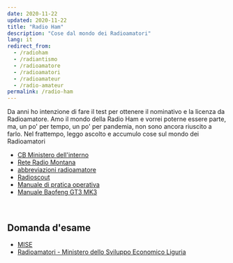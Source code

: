 ```yaml
---
date: 2020-11-22
updated: 2020-11-22
title: "Radio Ham"
description: "Cose dal mondo dei Radioamatori"
lang: it
redirect_from:
  - /radioham
  - /radiantismo
  - /radioamatore
  - /radioamatori
  - /radioamateur
  - /radio-amateur
permalink: /radio-ham
---
```

Da anni ho intenzione di fare il test per ottenere il nominativo e la licenza da Radioamatore. Amo il mondo della Radio Ham e vorrei poterne essere parte, ma, un po' per tempo, un po' per pandemia, non sono ancora riuscito a farlo. Nel frattempo, leggo ascolto e accumulo cose sul mondo dei Radioamatori

- [CB Ministero dell'interno](https://www.mise.gov.it/index.php/it/comunicazioni/radio/autorizzazioni-e-licenze/cb-banda-cittadina)
- [Rete Radio Montana](https://www.reteradiomontana.it/)
- [abbreviazioni radioamatore](https://www.radioamatore.info/codice-q-cw-etc.html)
- [Radioscout](https://radioscout.it/)
- [Manuale di pratica operativa](https://assets.tommi.space/assets/manuale-pratica-operativa-radioamatori.pdf)
- [Manuale Baofeng GT3 MK3](https://assets.tommi.space/assets/Manuale-Baofeng-GT3-MK3.pdf)

<br>

## Domanda d'esame

- [MISE](https://www.mise.gov.it/index.php/it/comunicazioni/radio/autorizzazioni-e-licenze/radioamatori)
- [Radioamatori - Ministero dello Sviluppo Economico Liguria](http://www.comunicazioniliguria.it/radioam.html)
